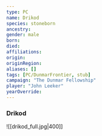 ```yaml
---
type: PC
name: Drikod
species: stoneborn
ancestry: 
gender: male
born: 
died: 
affiliations: 
origin:
originRegion:
aliases: []
tags: [PC/DunmarFrontier, stub]
campaign: "The Dunmar Fellowship"
player: "John Leeker"
yearOverride: 
---
```


### Drikod

![[drikod_full.jpg|400]]